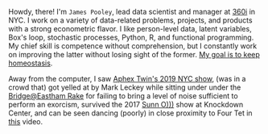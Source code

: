 Howdy, there! I'm `James Pooley`, lead data scientist and manager at [360i](https://360i.com/capabilities/analytics/) in NYC. I work on a variety of
data-related problems, projects, and products with a strong econometric flavor. I like person-level data, latent variables, Box's loop, stochastic processes, Python, R, and functional programming. My chief skill is competence without comprehension,
but I constantly work on improving the latter without losing sight of the former. [My goal is to keep
homeostasis](https://www.youtube.com/watch?v=8X1QkseVjIY&t).

Away from the computer, I saw [Aphex Twin's 2019 NYC show](https://www.artforum.com/music/sasha-frere-jones-on-aphex-twin-s-show-at-avant-gardener-79488), (was in a crowd
that) got yelled at by Mark Leckey while sitting under
under the
[Bridge@Eastham Rake](https://www.youtube.com/watch?v=ZZ-BhuuCIUE)
for failing to bring a level of noise sufficient to perform
an exorcism, survived the 2017 [Sunn O)))](https://www.youtube.com/watch?v=jyT4kJwn8G8) show
at Knockdown Center, and can
be seen dancing (poorly) in close proximity to Four Tet in
[this](https://www.youtube.com/watch?v=yWstd3jDZIs) video.
